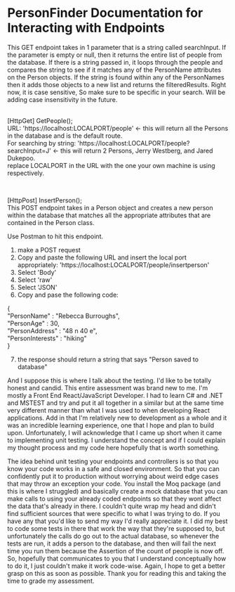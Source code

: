 # PersonFinder Documentation for Interacting with Endpoints

 This GET endpoint takes in 1 parameter that is a string called searchInput. If the parameter is empty or null, then it returns the entire list of people from the database.
  If there is a string passed in, it loops through the people and compares the string to see if it matches any of the PersonName attributes on the Person objects.
  If the string is found within any of the PersonNames then it adds those objects to a new list and returns the filteredResults. Right now,
  it is case sensitive, So make sure to be specific in your search. Will be adding case insensitivity in the future.
  <br>
  <br>

[HttpGet] GetPeople(); <br>
  URL: 'https://localhost:LOCALPORT/people'    <- this will return all the Persons in the database and is the default route. <br> 
  For searching by string: 'https://localhost:LOCALPORT/people?searchInput=J'    <- this will return 2 Persons, Jerry Westberg, and Jared Dukepoo. <br>
  replace LOCALPORT in the URL with the one your own machine is using respectively.
  
  <br>
  
  
  [HttpPost] InsertPerson(); <br>
  This POST endpoint takes in a Person object and creates a new person within the database that matches all the appropriate attributes that are contained in the Person class.
  
  Use Postman to hit this endpoint.
  1) make a POST request
  2) Copy and paste the following URL and insert the local port appropriately:
     'https://localhost:LOCALPORT/people/insertperson'
  3) Select 'Body'
  4) Select 'raw'
  5) Select 'JSON'
  6) Copy and pase the following code:

{ <br>
  "PersonName" : "Rebecca Burroughs", <br>
  "PersonAge" : 30, <br>
  "PersonAddress" : "48 n 40 e", <br>
  "PersonInterests" : "hiking"<br>
}

7) the response should return a string that says "Person saved to database"


And I suppose this is where I talk about the testing. I'd like to be totally honest and candid. This entire assessment was brand new to me. I'm mostly a Front End React/JavaScript Developer. I had to learn C# and .NET and MSTEST and try and put it all together in a similar but at the same time very different manner than what I was used to when developing React applications. Add in that I'm relatively new to development as a whole and it was an incredible learning experience, one that I hope and plan to build upon. Unfortunately, I will acknowledge that I came up short when it came to implementing unit testing. I understand the concept and if I could explain my thought process and my code here hopefully that is worth something.

The idea behind unit testing your endpoints and controllers is so that you know your code works in a safe and closed environment. So that you can confidently put it to production without worrying about weird edge cases that may throw an exception your code. You install the Moq package (and this is where I struggled) and basically create a mock database that you can make calls to using your already coded endpoints so that they wont affect the data that's already in there. I couldn't quite wrap my head and didn't find sufficient sources that were specific to what I was trying to do. If you have any that you'd like to send my way I'd really appreciate it. I did my best to code some tests in there that work the way that they're supposed to, but unfortunately the calls do go out to the actual database, so whenever the tests are run, it adds a person to the database, and then will fail the next time you run them because the Assertion of the count of people is now off. So, hopefully that communicates to you that I understand conceptually how to do it, I just couldn't make it work code-wise. Again, I hope to get a better grasp on this as soon as possible. Thank you for reading this and taking the time to grade my assessment.
